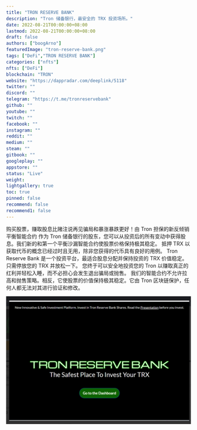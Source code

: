 ```yaml
---
title: "TRON RESERVE BANK"
description: "Tron 储备银行，最安全的 TRX 投资场所。"
date: 2022-08-21T00:00:00+08:00
lastmod: 2022-08-21T00:00:00+08:00
draft: false
authors: ["boogArno"]
featuredImage: "tron-reserve-bank.png"
tags: ["DeFi","TRON RESERVE BANK"]
categories: ["nfts"]
nfts: ["DeFi"]
blockchain: "TRON"
website: "https://dappradar.com/deeplink/5118"
twitter: ""
discord: ""
telegram: "https://t.me/tronreservebank"
github: ""
youtube: ""
twitch: ""
facebook: ""
instagram: ""
reddit: ""
medium: ""
steam: ""
gitbook: ""
googleplay: ""
appstore: ""
status: "Live"
weight: 
lightgallery: true
toc: true
pinned: false
recommend: false
recommend1: false
---
```

购买股票，赚取股息比赌注说再见骗局和暴涨暴跌更好！由 Tron 担保的新反倾销平衡智能合约
作为 Tron 储备银行的股东，您可以从投资后的所有变动中获得股息。我们新的和第一个平衡沙漏智能合约使股票价格保持极其稳定。
抵押 TRX 以获取代币的概念已经过时且无用，除非您获得的代币具有良好的用例。 Tron Reserve Bank 是一个投资平台，最适合股息分配并保持投资的 TRX 价值稳定。只需停放您的 TRX 并放松一下。
您终于可以安全地投资您的 Tron 以赚取真正的红利并轻松入睡，而不必担心会发生退出骗局或抛售。
我们的智能合约不允许拉高和抛售策略。相反，它使股票的价值保持极其稳定。它由 Tron 区块链保护，任何人都无法对其进行验证和修改。

![1](1.jpg)